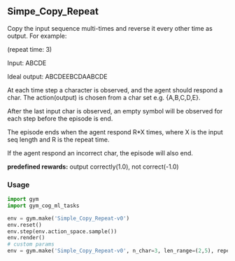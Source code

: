 ## Simpe_Copy_Repeat

Copy the input sequence multi-times and reverse it every other time as output. For example:

(repeat time: 3)

Input:         ABCDE

Ideal output:  ABCDEEBCDAABCDE

At each time step a character is observed, and the agent should respond a char.
The action(output) is chosen from a char set e.g. {A,B,C,D,E}.

After the last input char is observed, an empty symbol will be observed for each step before the episode is end.

The episode ends when the agent respond R*X times, where X is the input seq length and R is the repeat time.

If the agent respond an incorrect char, the episode will also end.

**predefined rewards:** output correctly(1.0), not correct(-1.0)

### Usage
```python
import gym
import gym_cog_ml_tasks

env = gym.make('Simple_Copy_Repeat-v0')
env.reset()
env.step(env.action_space.sample())
env.render()
# custom params
env = gym.make('Simple_Copy_Repeat-v0', n_char=3, len_range=(2,5), repeat_range=(3,4))
```